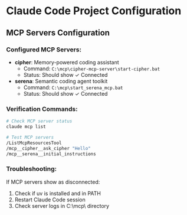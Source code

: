 # Claude Code Project Configuration

## MCP Servers Configuration

### Configured MCP Servers:

- **cipher**: Memory-powered coding assistant
  - Command: `C:\mcp\cipher-mcp-server\start-cipher.bat`
  - Status: Should show ✓ Connected
- **serena**: Semantic coding agent toolkit
  - Command: `C:\mcp\start_serena_mcp.bat`
  - Status: Should show ✓ Connected

### Verification Commands:

```bash
# Check MCP server status
claude mcp list

# Test MCP servers
/ListMcpResourcesTool
/mcp__cipher__ask_cipher "Hello"
/mcp__serena__initial_instructions
```

### Troubleshooting:

If MCP servers show as disconnected:

1. Check if uv is installed and in PATH
2. Restart Claude Code session
3. Check server logs in C:\mcp\ directory
